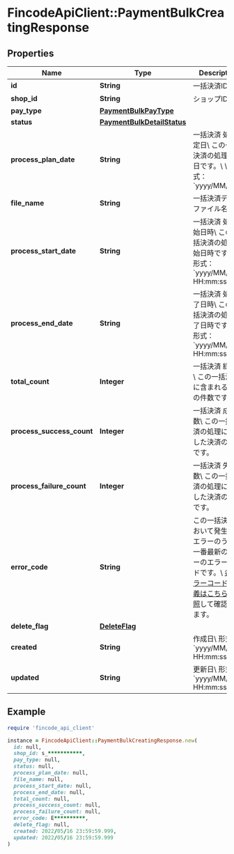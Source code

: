 # FincodeApiClient::PaymentBulkCreatingResponse

## Properties

| Name | Type | Description | Notes |
| ---- | ---- | ----------- | ----- |
| **id** | **String** | 一括決済ID  | [optional] |
| **shop_id** | **String** | ショップID  | [optional] |
| **pay_type** | [**PaymentBulkPayType**](PaymentBulkPayType.md) |  | [optional] |
| **status** | [**PaymentBulkDetailStatus**](PaymentBulkDetailStatus.md) |  | [optional] |
| **process_plan_date** | **String** | 一括決済 処理予定日\\ この一括決済の処理予定日です。\\ \\ 形式：&#x60;yyyy/MM/dd&#x60;  | [optional] |
| **file_name** | **String** | 一括決済データファイル名  | [optional] |
| **process_start_date** | **String** | 一括決済 処理開始日時\\ この一括決済の処理開始日時です。\\ \\ 形式：&#x60;yyyy/MM/dd HH:mm:ss.SSS&#x60;  | [optional] |
| **process_end_date** | **String** | 一括決済 処理終了日時\\ この一括決済の処理終了日時です。\\ \\ 形式：&#x60;yyyy/MM/dd HH:mm:ss.SSS&#x60;  | [optional] |
| **total_count** | **Integer** | 一括決済 総件数\\ この一括決済に含まれる決済の件数です。  | [optional] |
| **process_success_count** | **Integer** | 一括決済 成功件数\\ この一括決済の処理に成功した決済の件数です。  | [optional] |
| **process_failure_count** | **Integer** | 一括決済 失敗件数\\ この一括決済の処理に失敗した決済の件数です。  | [optional] |
| **error_code** | **String** | この一括決済において発生したエラーのうち、一番最新のエラーのエラーコードです。\\ [各エラーコードの定義はこちらを参照](https://docs.fincode.jp/develop_support/error)して確認できます。  | [optional] |
| **delete_flag** | [**DeleteFlag**](DeleteFlag.md) |  | [optional] |
| **created** | **String** | 作成日\\ 形式：&#x60;yyyy/MM/dd HH:mm:ss.SSS&#x60;  | [optional] |
| **updated** | **String** | 更新日\\ 形式：&#x60;yyyy/MM/dd HH:mm:ss.SSS&#x60;  | [optional] |

## Example

```ruby
require 'fincode_api_client'

instance = FincodeApiClient::PaymentBulkCreatingResponse.new(
  id: null,
  shop_id: s_***********,
  pay_type: null,
  status: null,
  process_plan_date: null,
  file_name: null,
  process_start_date: null,
  process_end_date: null,
  total_count: null,
  process_success_count: null,
  process_failure_count: null,
  error_code: E**********,
  delete_flag: null,
  created: 2022/05/16 23:59:59.999,
  updated: 2022/05/16 23:59:59.999
)
```


